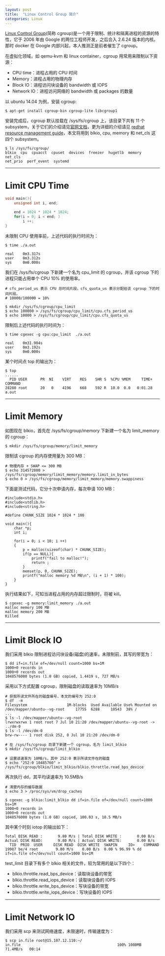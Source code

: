 ```yaml
---
layout: post
title:  "Linux Control Group 简介"
categories: Linux
---
```


[Linux Control Group](https://en.wikipedia.org/wiki/Cgroups)(简称 cgroup)是一个用于限制、统计和隔离进程的资源的特性，它于 2006 年由 Google 的两位工程师开发，之后合入 2.6.24 版本的内核。那时 docker 在 Google 内部兴起，本人推测正是前者催生了 cgroup。

在虚拟化领域，如 qemu-kvm 和 linux container，cgroup 用常用来限制以下资源：

- CPU time：进程占用的 CPU 时间
- Memory：进程占用的物理内存
- Block IO：进程访问块设备的 bandwidth 或 IOPS
- Network IO：进程访问网络的 bandwidth 或 packages 的数量

以 ubuntu 14.04 为例，安装 cgroup:

~~~
$ apt-get install cgroup-bin cgroup-lite libcgroup1
~~~

安装完成后，cgroup 默认挂载在 /sys/fs/cgroup 上，该目录下共有 11 个 subsystem，关于它们的介绍请见[官网文档](https://help.ubuntu.com/lts/serverguide/cgroups-fs.html)，更为详细的介绍请见 [redhat resource management guide](https://access.redhat.com/documentation/en-US/Red_Hat_Enterprise_Linux/6/pdf/Resource_Management_Guide/Red_Hat_Enterprise_Linux-6-Resource_Management_Guide-en-US.pdf)，本文将用到 blkio, cpu, memory 和 net_cls 这四个 subsystem。

~~~
$ ls /sys/fs/cgroup/
blkio  cpu  cpuacct  cpuset  devices  freezer  hugetlb  memory  net_cls
net_prio  perf_event  systemd
~~~

-------------

# Limit CPU Time

~~~ c
void main(){
    unsigned int i, end;

    end = 1024 * 1024 * 1024;
    for(i = 0; i < end; )
        i ++;
}
~~~

未限制 CPU 使用率前，上述代码的执行时间为：

~~~
$ time ./a.out

real	0m3.317s
user	0m3.312s
sys  	0m0.000s
~~~

我们在 /sys/fs/cgroup 下新建一个名为 cpu_limit 的 cgroup，并该 cgroup 下的进程只能占用单个 CPU 10% 的使用率。 

~~~
# cfs_period_us 表示 CPU 总时间片段，cfs_quota_us 表示分配给该 cgroup 下的时间片段。
# 10000/100000 = 10%

$ mkdir /sys/fs/cgroup/cpu_limit
$ echo 100000 > /sys/fs/cgroup/cpu_limit/cpu.cfs_period_us
$ echo 10000 > /sys/fs/cgroup/cpu_limit/cpu.cfs_quota_us
~~~

限制后上述代码的执行时间为：

~~~
$ time cgexec -g cpu:cpu_limit  ./a.out

real	0m31.904s
user	0m3.192s
sys 	0m0.000s
~~~

某个时间点 top 的输出为：

~~~
$ top
......
  PID USER      PR  NI    VIRT    RES    SHR S  %CPU %MEM     TIME+ COMMAND
28280 root      20   0    4196    668    592 R  10.0  0.0   0:01.28 a.out
~~~

-------

# Limit Memory

如图现在 blkio，首先在 /sys/fs/cgroup/memory 下新建一个名为 limit_memory 的 cgroup：

~~~
$ mkdir /sys/fs/cgroup/memory/limit_memory
~~~

限制该 cgroup 的内存使用量为 300 MB：

~~~
# 物理内存 + SWAP <= 300 MB
$ echo 314572800 > /sys/fs/cgroup/memory/limit_memory/memory.limit_in_bytes
$ echo 0 > /sys/fs/cgroup/memory/limit_memory/memory.swappiness
~~~

下面是测试代码，它分十次申请内存，每次申请 100 MB：

~~~
#include<stdio.h>
#include<stdlib.h>
#include<string.h>

#define CHUNK_SIZE 1024 * 1024 * 100

void main(){
    char *p;
    int i;

    for(i = 0; i < 10; i ++)
    {
        p = malloc(sizeof(char) * CHUNK_SIZE);
        if(p == NULL){
            printf("fail to malloc!");
            return ;
        }
        memset(p, 0, CHUNK_SIZE);
        printf("malloc memory %d MB\n", (i + 1) * 100);
    }
}
~~~

执行结果如下，可知当进程占用的内存超过限制时，将被 kill。

~~~
$ cgexec -g memory:limit_memory ./a.out
malloc memory 100 MB
malloc memory 200 MB
Killed
~~~


-------

# Limit Block IO

我们采用 blkio 限制进程访问块设备(磁盘)的速率，未限制前，其写的带宽为：

~~~
$ dd if=in.file of=/dev/null count=1000 bs=1M
1000+0 records in
1000+0 records out
1048576000 bytes (1.0 GB) copied, 1.4419 s, 727 MB/s
~~~

采用以下方式配置 cgroup，限制磁盘的读取速率为 10MB/s

~~~
# 获取所读文件所在的磁盘编号，本文的编号为 252:0
$ df  -m
Filesystem                  1M-blocks  Used Available Use% Mounted on
/dev/mapper/ubuntu--vg-root     17755  6288     10543  38% /
...
$ ls -l /dev/mapper/ubuntu--vg-root
lrwxrwxrwx 1 root root 7 Jul 10 21:20 /dev/mapper/ubuntu--vg-root -> ../dm-0
$ ls -l /dev/dm-0
brw-rw---- 1 root disk 252, 0 Jul 10 21:20 /dev/dm-0

# 在 /sys/fs/cgroup 目录下新建一个 cgroup，名为 limit_blkio
$ mkdir /sys/fs/cgroup/limit_blkio

# 设置读速率为 10MB/s，其中 252:0 表示所读文件在的磁盘
$ echo "252:0 10485760" > /sys/fs/cgroup/blkio/limit_blkio/blkio.throttle.read_bps_device
~~~

再次执行 dd，其平均读速率为 10.5MB/s

~~~
# 清楚内存的缓存数据
$ echo 3 > /proc/sys/vm/drop_caches

$ cgexec -g blkio:limit_blkio dd if=in.file of=/dev/null count=1000 bs=1M
1000+0 records in
1000+0 records out
1048576000 bytes (1.0 GB) copied, 100.03 s, 10.5 MB/s
~~~

其中某个时刻 iotop 的输出如下：

~~~
Total DISK READ :       9.80 M/s | Total DISK WRITE :       0.00 B/s
Actual DISK READ:       9.80 M/s | Actual DISK WRITE:       0.00 B/s
  TID  PRIO  USER     DISK READ  DISK WRITE  SWAPIN     IO>    COMMAND
19987 be/4 root        9.80 M/s    0.00 B/s  0.00 % 96.99 % dd if=in.file of=/dev/null count=1000 bs=1M
~~~

test\_limit 目录下有多个 blkio 相关的文件，较为常用的是以下四个：

- blkio.throttle.read_bps_device：读取块设备的带宽
- blkio.throttle.read_iops_device：读取块设备的 IOPS
- blkio.throttle.write_bps_device：写块设备的带宽
- blkio.throttle.write_iops_device：写块设备的 IOPS

---------------

# Limit Network IO

我们采用 scp 来测试网络速度，未限速时，传输速度为：

~~~
$ scp in.file root@15.107.12.110:~/
in.file                                            100% 1000MB  71.4MB/s   00:14
~~~

